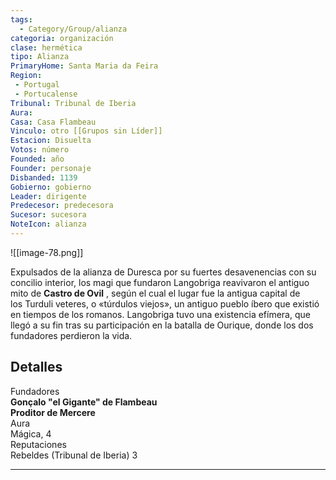 ```yaml
---
tags:
  - Category/Group/alianza
categoria: organización
clase: hermética
tipo: Alianza
PrimaryHome: Santa Maria da Feira 
Region:
 - Portugal 
 - Portucalense 
Tribunal: Tribunal de Iberia 
Aura: 
Casa: Casa Flambeau 
Vinculo: otro [[Grupos sin Líder]]
Estacion: Disuelta 
Votos: número
Founded: año
Founder: personaje
Disbanded: 1139
Gobierno: gobierno
Leader: dirigente
Predecesor: predecesora
Sucesor: sucesora
NoteIcon: alianza
---
```

![[image-78.png]]

 <section class="wa-section main-content"><p><span class="dropcap">E</span>xpulsados de la alianza de Duresca por su fuertes desavenencias con su concilio interior, los magi que fundaron Langobriga reavivaron el antiguo mito de <strong class="article-unlinked">Castro de Ovil</strong> , según el cual el lugar fue la antigua capital de los <span class="article-link article-explorer-link entity-link wa-link" data-article-privacy="public" data-article-id="9466d41c-ed88-4a55-bbd2-5d7781e22064" data-template-type="ethnicity" data-article="9466d41c-ed88-4a55-bbd2-5d7781e22064">Turduli veteres</span>, o «túrdulos viejos», un antiguo pueblo íbero que existió en tiempos de los romanos. Langobriga tuvo una existencia efímera, que llegó a su fin tras su participación en la batalla de Ourique, donde los dos fundadores perdieron la vida. <p></p></section>  <section data-section-id="sidepanelcontent" class="wa-section public"><h2>Detalles</h2>
<p>Fundadores
<br />
<strong class="article-unlinked">Gonçalo "el Gigante" de Flambeau</strong>
<br /> <strong class="article-unlinked">Proditor de Mercere</strong> 
<br />Aura
<br />Mágica, 4
<br />Reputaciones
<br />Rebeldes (Tribunal de Iberia) 3</p><hr /></section>

